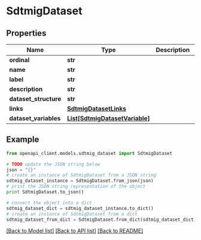 # SdtmigDataset


## Properties
Name | Type | Description | Notes
------------ | ------------- | ------------- | -------------
**ordinal** | **str** |  | [optional] 
**name** | **str** |  | [optional] 
**label** | **str** |  | [optional] 
**description** | **str** |  | [optional] 
**dataset_structure** | **str** |  | [optional] 
**links** | [**SdtmigDatasetLinks**](SdtmigDatasetLinks.md) |  | [optional] 
**dataset_variables** | [**List[SdtmigDatasetVariable]**](SdtmigDatasetVariable.md) |  | [optional] 

## Example

```python
from openapi_client.models.sdtmig_dataset import SdtmigDataset

# TODO update the JSON string below
json = "{}"
# create an instance of SdtmigDataset from a JSON string
sdtmig_dataset_instance = SdtmigDataset.from_json(json)
# print the JSON string representation of the object
print SdtmigDataset.to_json()

# convert the object into a dict
sdtmig_dataset_dict = sdtmig_dataset_instance.to_dict()
# create an instance of SdtmigDataset from a dict
sdtmig_dataset_from_dict = SdtmigDataset.from_dict(sdtmig_dataset_dict)
```
[[Back to Model list]](../README.md#documentation-for-models) [[Back to API list]](../README.md#documentation-for-api-endpoints) [[Back to README]](../README.md)


